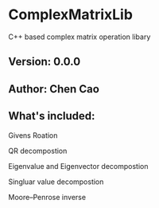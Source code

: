# ComplexMatrixLib
C++ based complex matrix operation libary

## Version: 0.0.0

## Author: Chen Cao

## What's included:

Givens Roation

QR decompostion

Eigenvalue and Eigenvector decompostion

Singluar value decompostion

Moore–Penrose inverse

